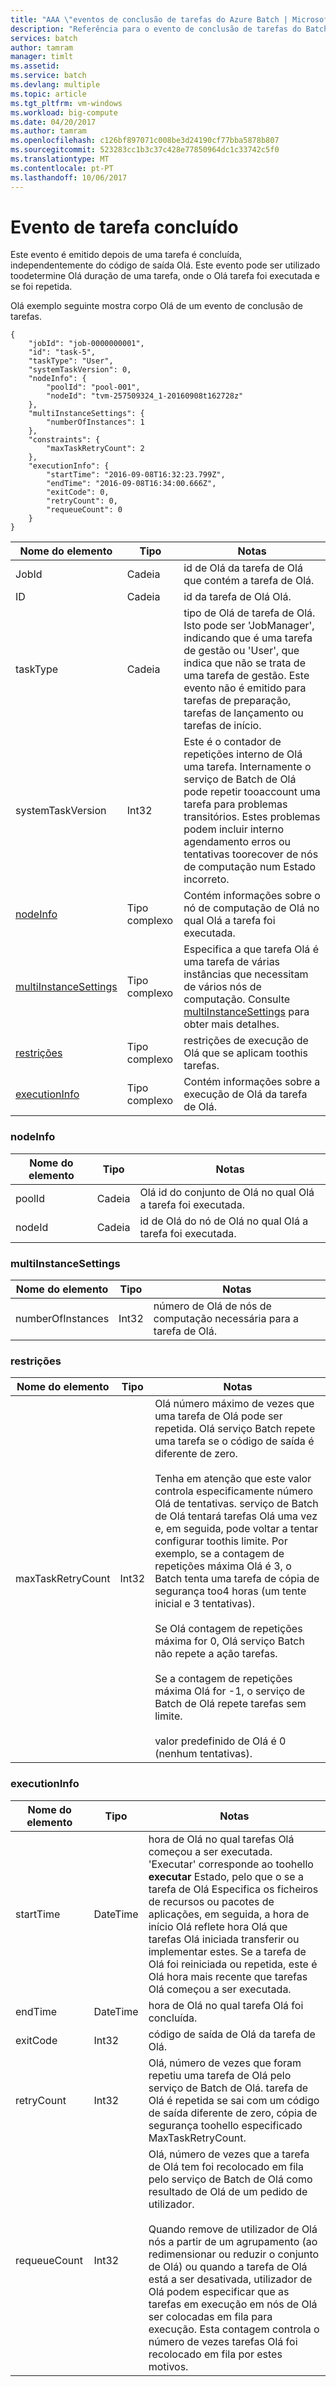 ```yaml
---
title: "AAA \"eventos de conclusão de tarefas do Azure Batch | Microsoft Docs\""
description: "Referência para o evento de conclusão de tarefas do Batch."
services: batch
author: tamram
manager: timlt
ms.assetid: 
ms.service: batch
ms.devlang: multiple
ms.topic: article
ms.tgt_pltfrm: vm-windows
ms.workload: big-compute
ms.date: 04/20/2017
ms.author: tamram
ms.openlocfilehash: c126bf897071c008be3d24190cf77bba5878b807
ms.sourcegitcommit: 523283cc1b3c37c428e77850964dc1c33742c5f0
ms.translationtype: MT
ms.contentlocale: pt-PT
ms.lasthandoff: 10/06/2017
---
```

# <a name="task-complete-event"></a>Evento de tarefa concluído

 Este evento é emitido depois de uma tarefa é concluída, independentemente do código de saída Olá. Este evento pode ser utilizado toodetermine Olá duração de uma tarefa, onde o Olá tarefa foi executada e se foi repetida.


 Olá exemplo seguinte mostra corpo Olá de um evento de conclusão de tarefas.

```
{
    "jobId": "job-0000000001",
    "id": "task-5",
    "taskType": "User",
    "systemTaskVersion": 0,
    "nodeInfo": {
        "poolId": "pool-001",
        "nodeId": "tvm-257509324_1-20160908t162728z"
    },
    "multiInstanceSettings": {
        "numberOfInstances": 1
    },
    "constraints": {
        "maxTaskRetryCount": 2
    },
    "executionInfo": {
        "startTime": "2016-09-08T16:32:23.799Z",
        "endTime": "2016-09-08T16:34:00.666Z",
        "exitCode": 0,
        "retryCount": 0,
        "requeueCount": 0
    }
}
```

|Nome do elemento|Tipo|Notas|
|------------------|----------|-----------|
|JobId|Cadeia|id de Olá da tarefa de Olá que contém a tarefa de Olá.|
|ID|Cadeia|id da tarefa de Olá Olá.|
|taskType|Cadeia|tipo de Olá de tarefa de Olá. Isto pode ser 'JobManager', indicando que é uma tarefa de gestão ou 'User', que indica que não se trata de uma tarefa de gestão. Este evento não é emitido para tarefas de preparação, tarefas de lançamento ou tarefas de início.|
|systemTaskVersion|Int32|Este é o contador de repetições interno de Olá uma tarefa. Internamente o serviço de Batch de Olá pode repetir tooaccount uma tarefa para problemas transitórios. Estes problemas podem incluir interno agendamento erros ou tentativas toorecover de nós de computação num Estado incorreto.|
|[nodeInfo](#nodeInfo)|Tipo complexo|Contém informações sobre o nó de computação de Olá no qual Olá a tarefa foi executada.|
|[multiInstanceSettings](#multiInstanceSettings)|Tipo complexo|Especifica a que tarefa Olá é uma tarefa de várias instâncias que necessitam de vários nós de computação.  Consulte [multiInstanceSettings](https://docs.microsoft.com/rest/api/batchservice/get-information-about-a-task) para obter mais detalhes.|
|[restrições](#constraints)|Tipo complexo|restrições de execução de Olá que se aplicam toothis tarefas.|
|[executionInfo](#executionInfo)|Tipo complexo|Contém informações sobre a execução de Olá da tarefa de Olá.|

###  <a name="nodeInfo"></a>nodeInfo

|Nome do elemento|Tipo|Notas|
|------------------|----------|-----------|
|poolId|Cadeia|Olá id do conjunto de Olá no qual Olá a tarefa foi executada.|
|nodeId|Cadeia|id de Olá do nó de Olá no qual Olá a tarefa foi executada.|

###  <a name="multiInstanceSettings"></a>multiInstanceSettings

|Nome do elemento|Tipo|Notas|
|------------------|----------|-----------|
|numberOfInstances|Int32|número de Olá de nós de computação necessária para a tarefa de Olá.|

###  <a name="constraints"></a>restrições

|Nome do elemento|Tipo|Notas|
|------------------|----------|-----------|
|maxTaskRetryCount|Int32|Olá número máximo de vezes que uma tarefa de Olá pode ser repetida. Olá serviço Batch repete uma tarefa se o código de saída é diferente de zero.<br /><br /> Tenha em atenção que este valor controla especificamente número Olá de tentativas. serviço de Batch de Olá tentará tarefas Olá uma vez e, em seguida, pode voltar a tentar configurar toothis limite. Por exemplo, se a contagem de repetições máxima Olá é 3, o Batch tenta uma tarefa de cópia de segurança too4 horas (um tente inicial e 3 tentativas).<br /><br /> Se Olá contagem de repetições máxima for 0, Olá serviço Batch não repete a ação tarefas.<br /><br /> Se a contagem de repetições máxima Olá for -1, o serviço de Batch de Olá repete tarefas sem limite.<br /><br /> valor predefinido de Olá é 0 (nenhum tentativas).|

###  <a name="executionInfo"></a>executionInfo

|Nome do elemento|Tipo|Notas|
|------------------|----------|-----------|
|startTime|DateTime|hora de Olá no qual tarefas Olá começou a ser executada. 'Executar' corresponde ao toohello **executar** Estado, pelo que o se a tarefa de Olá Especifica os ficheiros de recursos ou pacotes de aplicações, em seguida, a hora de início Olá reflete hora Olá que tarefas Olá iniciada transferir ou implementar estes.  Se a tarefa de Olá foi reiniciada ou repetida, este é Olá hora mais recente que tarefas Olá começou a ser executada.|
|endTime|DateTime|hora de Olá no qual tarefa Olá foi concluída.|
|exitCode|Int32|código de saída de Olá da tarefa de Olá.|
|retryCount|Int32|Olá, número de vezes que foram repetiu uma tarefa de Olá pelo serviço de Batch de Olá. tarefa de Olá é repetida se sai com um código de saída diferente de zero, cópia de segurança toohello especificado MaxTaskRetryCount.|
|requeueCount|Int32|Olá, número de vezes que a tarefa de Olá tem foi recolocado em fila pelo serviço de Batch de Olá como resultado de Olá de um pedido de utilizador.<br /><br /> Quando remove de utilizador de Olá nós a partir de um agrupamento (ao redimensionar ou reduzir o conjunto de Olá) ou quando a tarefa de Olá está a ser desativada, utilizador de Olá podem especificar que as tarefas em execução em nós de Olá ser colocadas em fila para execução. Esta contagem controla o número de vezes tarefas Olá foi recolocado em fila por estes motivos.|
